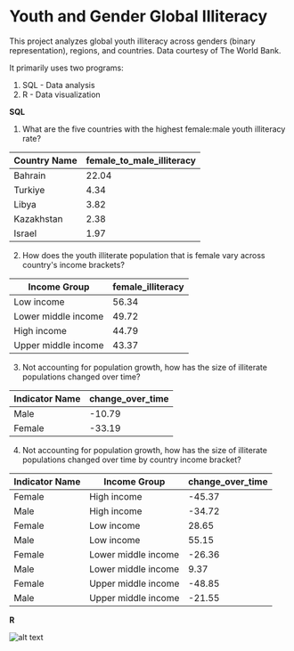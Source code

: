 # Youth and Gender Global Illiteracy

This project analyzes global youth illiteracy across genders (binary representation), regions, and countries. Data courtesy of The World Bank.

It primarily uses two programs:

1. SQL - Data analysis
2. R - Data visualization


**SQL**

1. What are the five countries with the highest female:male youth illiteracy rate?

Country Name | female_to_male_illiteracy
--- | ---
Bahrain | 22.04
Turkiye | 4.34
Libya | 3.82
Kazakhstan | 2.38
Israel | 1.97

2. How does the youth illiterate population that is female vary across country's income brackets?

Income Group | female_illiteracy
--- | ---
Low income | 56.34
Lower middle income | 49.72
High income | 44.79
Upper middle income | 43.37

3. Not accounting for population growth, how has the size of illiterate populations changed over time?

Indicator Name | change_over_time
--- | ---
Male | -10.79
Female | -33.19

4. Not accounting for population growth, how has the size of illiterate populations changed over time by country income bracket?

Indicator Name | Income Group | change_over_time
--- | --- | ---
Female | High income | -45.37
Male | High income | -34.72
Female | Low income | 28.65
Male | Low income | 55.15
Female | Lower middle income | -26.36
Male | Lower middle income | 9.37
Female | Upper middle income | -48.85
Male | Upper middle income | -21.55


**R**

![alt text](https://github.com/shraydewan/Youth-Gender-Illiteracy/blob/main/Figures/choropleth1-1.png.jpg?raw=true)





